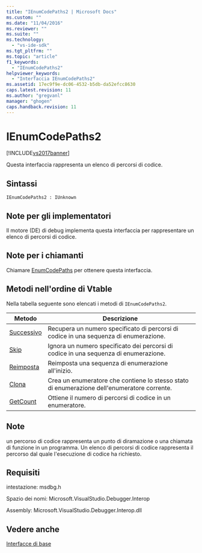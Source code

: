 ```yaml
---
title: "IEnumCodePaths2 | Microsoft Docs"
ms.custom: ""
ms.date: "11/04/2016"
ms.reviewer: ""
ms.suite: ""
ms.technology: 
  - "vs-ide-sdk"
ms.tgt_pltfrm: ""
ms.topic: "article"
f1_keywords: 
  - "IEnumCodePaths2"
helpviewer_keywords: 
  - "Interfaccia IEnumCodePaths2"
ms.assetid: 17ec9f9e-dc06-4532-b5db-da52efcc8630
caps.latest.revision: 11
ms.author: "gregvanl"
manager: "ghogen"
caps.handback.revision: 11
---
```

# IEnumCodePaths2
[!INCLUDE[vs2017banner](../../../code-quality/includes/vs2017banner.md)]

Questa interfaccia rappresenta un elenco di percorsi di codice.  
  
## Sintassi  
  
```  
IEnumCodePaths2 : IUnknown  
```  
  
## Note per gli implementatori  
 Il motore \(DE\) di debug implementa questa interfaccia per rappresentare un elenco di percorsi di codice.  
  
## Note per i chiamanti  
 Chiamare [EnumCodePaths](../../../extensibility/debugger/reference/idebugprogram2-enumcodepaths.md) per ottenere questa interfaccia.  
  
## Metodi nell'ordine di Vtable  
 Nella tabella seguente sono elencati i metodi di `IEnumCodePaths2`.  
  
|Metodo|Descrizione|  
|------------|-----------------|  
|[Successivo](../../../extensibility/debugger/reference/ienumcodepaths2-next.md)|Recupera un numero specificato di percorsi di codice in una sequenza di enumerazione.|  
|[Skip](../../../extensibility/debugger/reference/ienumcodepaths2-skip.md)|Ignora un numero specificato dei percorsi di codice in una sequenza di enumerazione.|  
|[Reimposta](../../../extensibility/debugger/reference/ienumcodepaths2-reset.md)|Reimposta una sequenza di enumerazione all'inizio.|  
|[Clona](../../../extensibility/debugger/reference/ienumcodepaths2-clone.md)|Crea un enumeratore che contiene lo stesso stato di enumerazione dell'enumeratore corrente.|  
|[GetCount](../Topic/IEnumCodePaths2::GetCount.md)|Ottiene il numero di percorsi di codice in un enumeratore.|  
  
## Note  
 un percorso di codice rappresenta un punto di diramazione o una chiamata di funzione in un programma.  Un elenco di percorsi di codice rappresenta il percorso dal quale l'esecuzione di codice ha richiesto.  
  
## Requisiti  
 intestazione: msdbg.h  
  
 Spazio dei nomi: Microsoft.VisualStudio.Debugger.Interop  
  
 Assembly: Microsoft.VisualStudio.Debugger.Interop.dll  
  
## Vedere anche  
 [Interfacce di base](../../../extensibility/debugger/reference/core-interfaces.md)